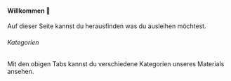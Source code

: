 #### Willkommen 👋 
Auf dieser Seite kannst du herausfinden was du ausleihen möchtest.

###### Kategorien
Mit den obigen Tabs kannst du verschiedene Kategorien unseres Materials ansehen. </br>